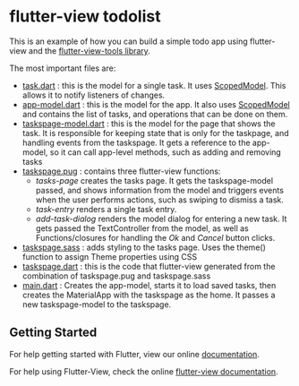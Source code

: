 # flutter-view todolist

This is an example of how you can build a simple todo app using flutter-view and the [flutter-view-tools library](https://pub.dartlang.org/packages/flutter_view_tools).

The most important files are:

- [task.dart](lib/task.dart) : this is the model for a single task. It uses [ScopedModel](https://github.com/brianegan/scoped_model). This allows it to notify listeners of changes.
- [app-model.dart](lib/app-model.dart) : this is the model for the app. It also uses [ScopedModel](https://github.com/brianegan/scoped_model) and contains the list of tasks, and operations that can be done on them.
- [taskspage-model.dart](lib/pages/taskspage/taskspage-model.dart) : this is the model for the page that shows the task. It is responsible for keeping state that is only for the taskpage, and handling events from the taskspage. It gets a reference to the app-model, so it can call app-level methods, such as adding and removing tasks
- [taskspage.pug](lib/pages/taskspage/taskspage.pug) : contains three flutter-view functions: 
	* *tasks-page* creates the tasks page. It gets the taskspage-model passed, and shows information from the model and triggers events when the user performs actions, such as swiping to dismiss a task. 
	* *task-entry* renders a single task entry.
	* *add-task-dialog* renders the model dialog for entering a new task. It gets passed the TextController from the model, as well as Functions/closures for handling the *Ok* and *Cancel* button clicks.
- [taskspage.sass](lib/pages/taskspage/taskspage.sass) : adds styling to the tasks page. Uses the theme() function to assign Theme properties using CSS
- [taskspage.dart](lib/page/taskspage/taskspage.dart) : this is the code that flutter-view generated from the combination of taskspage.pug and taskspage.sass
- [main.dart](lib/main.dart) : Creates the app-model, starts it to load saved tasks, then creates the MaterialApp with the taskspage as the home. It passes a new taskspage-model to the taskspage.

## Getting Started

For help getting started with Flutter, view our online
[documentation](https://flutter.io/).

For help using Flutter-View, check the online
[flutter-view documentation](https://flutter-view.gitbook.io/).
